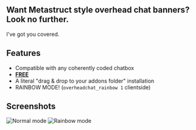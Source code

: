 ## Want Metastruct style overhead chat banners? Look no further.
I've got you covered.

## Features
 - Compatible with any coherently coded chatbox
 - [**FREE**](https://scriptfodder.com/scripts/view/1871/)
 - A literal "drag & drop to your addons folder" installation
 - RAINBOW MODE! (`overheadchat_rainbow 1` clientside)

## Screenshots
![Normal mode](http://i.imgur.com/ituA2gU.jpg)
![Rainbow mode](http://i.imgur.com/12dzpIo.gifv)
